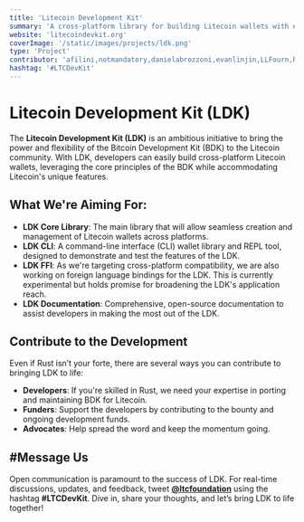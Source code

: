 ```yaml
---
title: 'Litecoin Development Kit'
summary: 'A cross-platform library for building Litecoin wallets with ease.'
website: 'litecoindevkit.org'
coverImage: '/static/images/projects/ldk.png'
type: 'Project'
contributor: 'afilini,notmandatory,danielabrozzoni,evanlinjin,LLFourn,RajarshiMaitra'
hashtag: '#LTCDevKit'
---
```


# Litecoin Development Kit (LDK)

The **Litecoin Development Kit (LDK)** is an ambitious initiative to bring the power and flexibility of the Bitcoin Development Kit (BDK) to the Litecoin community. With LDK, developers can easily build cross-platform Litecoin wallets, leveraging the core principles of the BDK while accommodating Litecoin's unique features.

## What We're Aiming For:

- **LDK Core Library**: The main library that will allow seamless creation and management of Litecoin wallets across platforms.
- **LDK CLI**: A command-line interface (CLI) wallet library and REPL tool, designed to demonstrate and test the features of the LDK.
- **LDK FFI**: As we're targeting cross-platform compatibility, we are also working on foreign language bindings for the LDK. This is currently experimental but holds promise for broadening the LDK's application reach.
- **LDK Documentation**: Comprehensive, open-source documentation to assist developers in making the most out of the LDK.


## Contribute to the Development

Even if Rust isn’t your forte, there are several ways you can contribute to bringing LDK to life:
- **Developers**: If you're skilled in Rust, we need your expertise in porting and maintaining BDK for Litecoin.
- **Funders**: Support the developers by contributing to the bounty and ongoing development funds.
- **Advocates**: Help spread the word and keep the momentum going.

## #Message Us

Open communication is paramount to the success of LDK. For real-time discussions, updates, and feedback, tweet **[@ltcfoundation](https://twitter.com/ltcfoundation)** using the hashtag **#LTCDevKit**. Dive in, share your thoughts, and let’s bring LDK to life together!